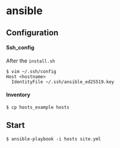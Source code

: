 # ansible

## Configuration

#### Ssh_config
After the `install.sh`

    $ vim ~/.ssh/config
    Host <hostname>
      IdentityFile ~/.ssh/ansible_ed25519.key

#### Inventory

    $ cp hosts_example hosts

## Start

    $ ansible-playbook -i hosts site.yml
